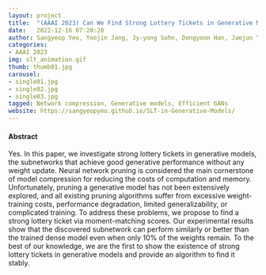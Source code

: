 ```yaml
---
layout: project
title:  "(AAAI 2023) Can We Find Strong Lottery Tickets in Generative Models?"
date:   2022-12-16 07:20:28
author: Sangyeop Yeo, Yoojin Jang, Jy-yong Sohn, Dongyoon Han, Jaejun Yoo
categories:
- AAAI 2023
img: slt_animation.gif
thumb: thumb01.jpg
carousel:
- single01.jpg
- single02.jpg
- single03.jpg
tagged: Network compression, Generative models, Efficient GANs
website: https://sangyeopyeo.github.io/SLT-in-Generative-Models/
---
```

#### Abstract
Yes. In this paper, we investigate strong lottery tickets in generative models, the subnetworks that achieve good generative performance without any weight update. Neural network pruning is considered the main cornerstone of model compression for reducing the costs of computation and memory. Unfortunately, pruning a generative model has not been extensively explored, and all existing pruning algorithms suffer from excessive weight-training costs, performance degradation, limited generalizability, or complicated training. To address these problems, we propose to find a strong lottery ticket via moment-matching scores. Our experimental results show that the discovered subnetwork can perform similarly or better than the trained dense model even when only 10% of the weights remain. To the best of our knowledge, we are the first to show the existence of strong lottery tickets in generative models and provide an algorithm to find it stably.

